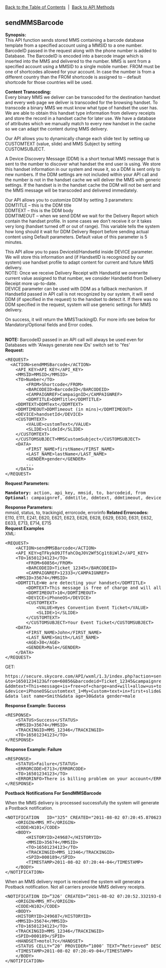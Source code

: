 <a href="/1.3/README.md">Back to the Table of Contents</a>&nbsp;&nbsp;|&nbsp;&nbsp;<a href="API_METHODS.md">Back to API Methods</a>
<h2>sendMMSBarcode</h2>
<p><strong>Synopsis:</strong><br />
This API function sends stored MMS containing a barcode database template from a specified account using a MMSID to a one number. 
BarcodeID passed in the request along with the phone number is added to Database. 
The BarcodeID is encoded into a barcode image which is inserted into the MMS and delivered to the number.
MMS is sent from a specified account using a MMSID to a single mobile number. 
FROM must be one of shortcodes allowed for your account. 
In case the number is from a different country than the FROM shortcode is assigned to &#8211; default shortcode for those countries will be used.</p>
<p><strong>Content Transcoding:</strong><br />
Every binary MMS we deliver can be transcoded for the destination handset and every web page we deliver is transcoded for the browsing handset. 
To transcode a binary MMS we must know what type of handset the user has. 
We are able to obtain this handset type information from delivery receipts and store the record in a handset cache for later use. 
We have a database of attributes which we manually match to every new handset in the cache so we can adapt the content during MMS delivery.</p>
<p>Our API allows you to dynamically change each slide text by setting up CUSTOMTEXT (value, slide) and MMS Subject by setting CUSTOMSUBJECT.
<p>A Device Discovery Message (DDM) is a short textual MMS message that is sent to the number to discover what handset the end user is using. 
We store this handset information in our system and reuse it, so a DDM is sent only to new numbers. 
If the DDM settings are not included within your API call and the number is not in the handset cache we will deliver the MMS with generic settings. 
If the handset is in the handset cache the DDM will not be sent and the MMS message will be transcoded and delivered immediately.</p>
<p>Our API allows you to customize DDM by setting 3 parameters:<br />
DDMTITLE &#8211; this is the DDM title<br />
DDMTEXT &#8211; this is the DDM body<br />
DDMTIMEOUT &#8211; when we send DDM we wait for the Delivery Report which contain the handset profile. In some cases we don&#8217;t receive it or it takes very long (handset turned off or out of range). This variable tells the system how long should it wait for DDM Delivery Report before sending actual content using Default parameters. Default value of this parameter is 5 minutes.</p>
<p>This API allow you to pass DeviceId/HandsetId inside DEVICE parameter. We will store this information and (if HandsetID is recognized by our system) use handset profile to adapt content for current and future MMS delivery.
<br />
NOTE: Once we receive Delivery Receipt with HandsetId we overwrite current value assigned to that number, we consider HandsetId from Delivery Receipt more up-to-date.
<br />
DEVICE parameter can be used with DDM as a fallback mechanism. If HandsetId passed in API call is not recognized by our system, it will send DDM (if specified in the request) to the handset to detect it. If there was no DDM specified in the request, system will use generic settings for MMS delivery.</p>
On success, it will return the MMSTrackingID. For more info see below for Mandatory/Optional fields and Error codes.</p>
<br />
<strong>NOTE:</strong> BarcodeID passed in an API call will always be used even for Databases with 'Always generate new IDs' switch set to 'Yes' <BR/>
<div><strong>Request:</strong></div>
<pre>&lt;REQUEST&gt;
  &lt;ACTION&gt;sendMMSBarcode&lt;/ACTION&gt;
	&lt;API_KEY&gt;API KEY&lt;/API_KEY&gt;
	&lt;MMSID&gt;MMSID&lt;/MMSID&gt;
	&lt;TO&gt;Number&lt;/TO&gt;
        &lt;FROM&gt;Shortcode&lt;/FROM&gt;
        &lt;BARCODEID&gt;BarcodeID&lt;/BARCODEID&gt;
        &lt;CAMPAIGNREF&gt;CampaignID&lt;/CAMPAIGNREF&gt;
        &lt;DDMTITLE&gt;DDMTitle&lt;/DDMTITLE&gt;
	&lt;DDMTEXT&gt;DDMText&lt;/DDMTEXT&gt;
	&lt;DDMTIMEOUT&gt;DDMTimeout (in mins)&lt;/DDMTIMEOUT&gt;
	&lt;DEVICE&gt;handsetId&lt;/DEVICE&gt;
	&lt;CUSTOMTEXT&gt;
		&lt;VALUE&gt;customText&lt;/VALUE&gt;
		&lt;SLIDE&gt;slideId&lt;/SLIDE&gt;
	&lt;/CUSTOMTEXT&gt;
	&lt;/CUSTOMSUBJECT&gt;MMSCustomSubject&lt;/CUSTOMSUBJECT&gt;
	&lt;DATA&gt;
		&lt;FIRST_NAME&gt;firstName&lt;/FIRST_NAME&gt;
		&lt;LAST_NAME&gt;lastName&lt;/LAST_NAME&gt;
		&lt;GENDER&gt;gender&lt;/GENDER&gt;
		...
	&lt;/DATA&gt;
&lt;/REQUEST&gt;</pre>
<div><strong>Request Parameters:</strong></div>
<pre><strong>Mandatory:</strong> action, api_key, mmsid, to, barcodeid, from
<strong>Optional: </strong>campaignref, ddmtitle, ddmtext, ddmtimeout, device, customsubject, customText, data </pre>
<strong>Response Parameters:</strong><br />
mmsid, status, to, trackingid, errorcode, errorinfo
<strong>Related Errorcodes: </strong><br />
E110, E111, E241, E620, E621, E623, E626, E628, E629, E630, E631, E632, E633, E713, E714, E715
  
<div><strong>Request Examples</strong></div>
XML:
<pre>&lt;REQUEST&gt;
	&lt;ACTION&gt;sendMMSBarcode&lt;/ACTION&gt;
	&lt;API_KEY&gt;qTFkykO9JTfahCOqJ0V2Wf5Cg1t8iWlZ&lt;/API_KEY&gt;
	&lt;TO&gt;16501234123&lt;/TO&gt;
        &lt;FROM&gt;60856&lt;/FROM&gt;
        &lt;BARCODEID&gt;Ticket_12345&lt;/BARCODEID&gt;
        &lt;CAMPAIGNREF&gt;12333&lt;/CAMPAIGNREF&gt;
	&lt;MMSID&gt;35674&lt;/MMSID&gt;
	&lt;DDMTITLE&gt;We are detecting your handset&lt;/DDMTITLE&gt;
        &lt;DDMTEXT&gt;This message is free of charge and will allow us to deliver your content nice and smooth&lt;/DDMTEXT&gt;
        &lt;DDMTIMEOUT&gt;10&lt;/DDMTIMEOUT&gt;
        &lt;DEVICE&gt;iPhoneOS&lt;/DEVICE&gt;
        &lt;CUSTOMTEXT&gt;
        	&lt;VALUE&gt;Hyes Convention Event Ticket&lt;/VALUE&gt;
        	&lt;SLIDE&gt;1&lt;/SLIDE&gt;
        &lt;/CUSTOMTEXT&gt;
        &lt;/CUSTOMSUBJECT&gt;Your Event Ticket&lt;/CUSTOMSUBJECT&gt;
	&lt;DATA&gt;
		&lt;FIRST_NAME&gt;John&lt;/FIRST_NAME&gt;
		&lt;LAST_NAME&gt;Smith&lt;/LAST_NAME&gt;
		&lt;AGE&gt;30&lt;/AGE&gt;
		&lt;GENDER&gt;Male&lt;/GENDER&gt;
	&lt;/DATA&gt;        
&lt;/REQUEST&gt;</pre>
GET:
<pre>https://secure.skycore.com/API/wxml/1.3/index.php?action=sendmmsbarcode&amp;api_key=qTFkykO9JTfahCOqJ0V2Wf5Cg1t8iWlZ
&amp;to=16501234123&amp;from=60856&amp;barcodeid=Ticket_12345&amp;campaignref=12333&amp;mmsid=35674&amp;ddmtitle=We+are+detecting+your+handset
&amp;ddmtext=This+message+is+free+of+charge+and+will+allow+us+to+deliver+your+content+nice+and+smooth&amp;ddmtimeout=5
&amp;device=iPhoneOS&amp;customtext_1=My+Custom+text+in+first+slide&amp;customsubject=My+Custom+Subject&amp;data_first_name=John
&amp;data_last_name=Smith&amp;data_age=30&amp;data_gender=male</pre>
<div><strong>Response Example: Success</strong></div>
<pre>&lt;RESPONSE&gt;
    &lt;STATUS&gt;Success&lt;/STATUS&gt;
    &lt;MMSID&gt;35674&lt;/MMSID&gt;
    &lt;TRACKINGID&gt;MMS_12346&lt;/TRACKINGID&gt;
    &lt;TO&gt;16501234123&lt;/TO&gt;
&lt;/RESPONSE&gt;</pre>
<div><strong>Response Example: Failure</strong></div>
<pre>&lt;RESPONSE&gt;
    &lt;STATUS&gt;Failure&lt;/STATUS&gt;
    &lt;ERRORCODE&gt;E713&lt;/ERRORCODE&gt;
    &lt;TO&gt;16501234123&lt;/TO&gt;
    &lt;ERRORINFO&gt;There is billing problem on your account&lt;/ERRORINFO&gt;
&lt;/RESPONSE&gt;</pre>

<div><strong>Postback Notifications For SendMMSBarcode</strong></div>
<p>When the MMS delivery is processed successfully the system will generate a Postback notification.</p>
<pre>&lt;NOTIFICATION   ID="325" CREATED="2011-08-02 07:20:45.870623-04"&gt;
	&lt;ORIGIN&gt;MMS_MT&lt;/ORIGIN&gt;
	&lt;CODE&gt;N101&lt;/CODE&gt;
	&lt;BODY&gt;
        &lt;HISTORYID&gt;249687&lt;/HISTORYID&gt;
        &lt;MMSID&gt;35674&lt;/MMSID&gt;
        &lt;TO&gt;16501234123&lt;/TO&gt;
        &lt;TRACKINGID&gt;MMS_12346&lt;/TRACKINGID&gt;
        &lt;SPID&gt;000189&lt;/SPID&gt;
        &lt;TIMESTAMP&gt;2011-08-02 07:20:44-04&lt;/TIMESTAMP&gt;
	&lt;/BODY&gt;
&lt;/NOTIFICATION&gt;</pre>
<p>When an MMS delivery report is received the system will generate a Postback notification. Not all carriers provide MMS delivery receipts.</p>
<pre>&lt;NOTIFICATION ID=&#8221;326&#8243; CREATED=&#8221;2011-08-02 07:20:52.332193-04&#8243;&gt;
	&lt;ORIGIN&gt;MMS_MT&lt;/ORIGIN&gt;
	&lt;CODE&gt;N102&lt;/CODE&gt; 
	&lt;BODY&gt; 
	&lt;HISTORYID&gt;249687&lt;/HISTORYID&gt; 
	&lt;MMSID&gt;35674&lt;/MMSID&gt; 
	&lt;TO&gt;16501234123&lt;/TO&gt; 
	&lt;TRACKINGID&gt;MMS_12346&lt;/TRACKINGID&gt; 
	&lt;SPID&gt;000189&lt;/SPID&gt; 
	&lt;HANDSET&gt;motol7c&lt;/HANDSET&gt; 
	&lt;STATUS CELLY=&#8221;20&#8243; PROVIDER=&#8221;1000&#8243; TEXT=&#8221;Retrieved&#8221; DESCRIPTION=&#8221;" /&gt; 
	&lt;TIMESTAMP&gt;2011-08-02 07:20:49-04&lt;/TIMESTAMP&gt; 
	&lt;/BODY&gt; 
&lt;/NOTIFICATION&gt;</pre>

